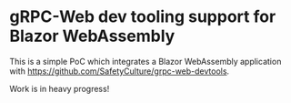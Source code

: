 # gRPC-Web dev tooling support for Blazor WebAssembly

This is a simple PoC which integrates a Blazor WebAssembly application with https://github.com/SafetyCulture/grpc-web-devtools.

Work is in heavy progress!

